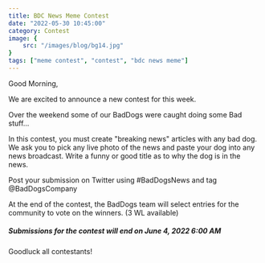 ```yaml
---
title: BDC News Meme Contest
date: "2022-05-30 10:45:00"
category: Contest
image: {
	src: "/images/blog/bg14.jpg"
}
tags: ["meme contest", "contest", "bdc news meme"]
---
```


Good Morning,

We are excited to announce a new contest for this week. 

Over the weekend some of our BadDogs were caught doing some Bad stuff...

In this contest, you must create "breaking news" articles with any bad dog. We ask you to pick any live photo of the news and paste your dog into any news broadcast. Write a funny or good title as to why the dog is in the news. 

Post your submission on Twitter using #BadDogsNews and tag @BadDogsCompany

At the end of the contest, the BadDogs team will select entries for the community to vote on the winners. (3 WL available)

##### Submissions for the contest will end on June 4, 2022 6:00 AM

Goodluck all contestants!